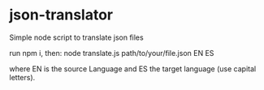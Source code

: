 # json-translator
Simple node script to translate json files


run npm i, then:
node translate.js path/to/your/file.json EN ES

where EN is the source Language and ES the target language (use capital letters).


